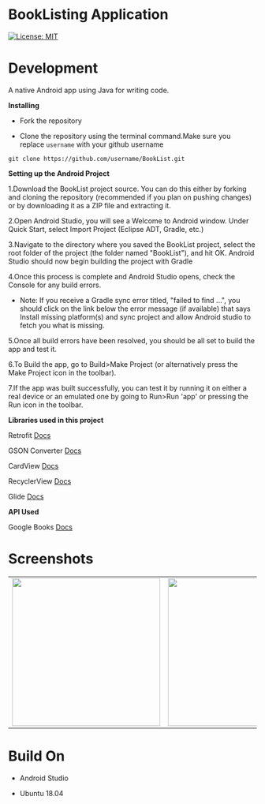 # BookListing Application
[![License: MIT](https://img.shields.io/badge/License-MIT-yellow.svg)](https://opensource.org/licenses/MIT)

# Development

A native Android app using Java for writing code.

**Installing**

- Fork the repository

- Clone the repository using the terminal command.Make sure you replace `username` with your github username

```
git clone https://github.com/username/BookList.git
```
**Setting up the Android Project**

1.Download the BookList project source. You can do this either by forking and cloning the repository (recommended if you plan on pushing changes) or by downloading it as a ZIP file and extracting it.

2.Open Android Studio, you will see a Welcome to Android window. Under Quick Start, select Import Project (Eclipse ADT, Gradle, etc.)

3.Navigate to the directory where you saved the BookList project, select the root folder of the project (the folder named "BookList"), and hit OK. Android Studio should now begin building the project with Gradle

4.Once this process is complete and Android Studio opens, check the Console for any build errors.

- Note: If you receive a Gradle sync error titled, "failed to find ...", you should click on the link below the error message (if available) that says Install missing platform(s) and sync project and allow Android studio to fetch you what is missing.

5.Once all build errors have been resolved, you should be all set to build the app and test it.

6.To Build the app, go to Build>Make Project (or alternatively press the Make Project icon in the toolbar).

7.If the app was built successfully, you can test it by running it on either a real device or an emulated one by going to Run>Run 'app' or pressing the Run icon in the toolbar.

**Libraries used in this project**

Retrofit [Docs](http://square.github.io/retrofit/2.x/retrofit/)

GSON Converter [Docs](https://github.com/square/retrofit/tree/master/retrofit-converters/gson/)

CardView [Docs](https://developer.android.com/guide/topics/ui/layout/cardview)

RecyclerView [Docs](https://developer.android.com/guide/topics/ui/layout/recyclerview)

Glide [Docs](https://github.com/bumptech/glide)

**API Used**

Google Books [Docs](https://developers.google.com/books/docs/v1/getting_started)

# Screenshots
<table border="0">
  <tr>
    <td><img src="https://user-images.githubusercontent.com/40353347/84052823-b566ed00-a9ce-11ea-834b-c24a9a38f527.jpg" width="300"></td>
      <td><img src="https://user-images.githubusercontent.com/40353347/84052820-b39d2980-a9ce-11ea-981b-b72330f34bdd.jpg" width="300"></td>
    <td><img src="https://user-images.githubusercontent.com/40353347/84052816-b13acf80-a9ce-11ea-8457-a617b655f372.jpg" width="300"></td>
  </tr>
</table>

# Build On

- Android Studio

- Ubuntu 18.04
